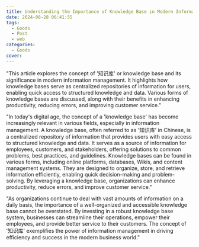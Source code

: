 ```yaml
---
title: Understanding the Importance of Knowledge Base in Modern Information Management
date: 2024-08-28 06:41:55
tags:
  - Goods
  - Post
  - web
categories:
  - Goods
cover: 
---
```


"This article explores the concept of '知识库' or knowledge base and its significance in modern information management. It highlights how knowledge bases serve as centralized repositories of information for users, enabling quick access to structured knowledge and data. Various forms of knowledge bases are discussed, along with their benefits in enhancing productivity, reducing errors, and improving customer service."

"In today's digital age, the concept of a 'knowledge base' has become increasingly relevant in various fields, especially in information management. A knowledge base, often referred to as '知识库' in Chinese, is a centralized repository of information that provides users with easy access to structured knowledge and data. It serves as a source of information for employees, customers, and stakeholders, offering solutions to common problems, best practices, and guidelines. Knowledge bases can be found in various forms, including online platforms, databases, Wikis, and content management systems. They are designed to organize, store, and retrieve information efficiently, enabling quick decision-making and problem-solving. By leveraging a knowledge base, organizations can enhance productivity, reduce errors, and improve customer service."

"As organizations continue to deal with vast amounts of information on a daily basis, the importance of a well-organized and accessible knowledge base cannot be overstated. By investing in a robust knowledge base system, businesses can streamline their operations, empower their employees, and provide better service to their customers. The concept of '知识库' exemplifies the power of information management in driving efficiency and success in the modern business world."
